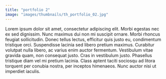 ```yaml
---
title: "portfolio 2"
image: "images/thumbnails/th_portfolio_02.jpg"
---
```


Lorem ipsum dolor sit amet, consectetur adipiscing elit. Morbi egestas nec ex sed dignissim. Nunc maximus dui non mi suscipit ornare. Morbi rhoncus feugiat sollicitudin. Donec tellus lectus, efficitur quis justo eu, condimentum tristique orci. Suspendisse lacinia sed libero pretium maximus. Curabitur volutpat nulla libero, ac varius enim auctor fermentum. Vestibulum vitae gravida quam, non consequat justo. Cras in vestibulum justo. Phasellus tristique diam vel mi pretium lacinia. Class aptent taciti sociosqu ad litora torquent per conubia nostra, per inceptos himenaeos. Nunc auctor nisi ut imperdiet iaculis.

